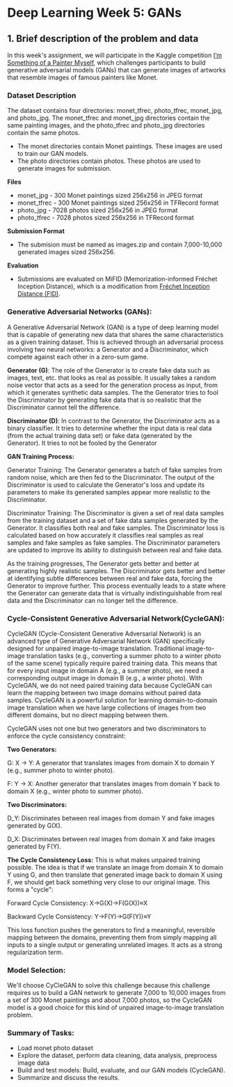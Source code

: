 # Deep Learning Week 5: GANs

## 1. Brief description of the problem and data

In this week's assignment, we will participate in the Kaggle competition [I’m Something of a Painter Myself](https://www.kaggle.com/competitions/gan-getting-started), which challenges participants to build generative adversarial models (GANs) that can generate images of artworks that resemble images of famous painters like Monet.

### Dataset Description
The dataset contains four directories: monet_tfrec, photo_tfrec, monet_jpg, and photo_jpg. The monet_tfrec and monet_jpg directories contain the same painting images, and the photo_tfrec and photo_jpg directories contain the same photos.

- The monet directories contain Monet paintings. These images are used to train our GAN models.
- The photo directories contain photos. These photos are used to generate images for submission.

**Files**
- monet_jpg - 300 Monet paintings sized 256x256 in JPEG format
- monet_tfrec - 300 Monet paintings sized 256x256 in TFRecord format
- photo_jpg - 7028 photos sized 256x256 in JPEG format
- photo_tfrec - 7028 photos sized 256x256 in TFRecord format

**Submission Format**
- The submision must be named as images.zip and contain 7,000-10,000 generated images sized 256x256.

**Evaluation**
- Submissions are evaluated on MiFID (Memorization-informed Fréchet Inception Distance), which is a modification from [Fréchet Inception Distance (FID)](https://arxiv.org/abs/1706.08500).

### Generative Adversarial Networks (GANs):

A Generative Adversarial Network (GAN) is a type of deep learning model that is capable of generating new data that shares the same characteristics as a given training dataset. This is achieved through an adversarial process involving two neural networks: a Generator and a Discriminator, which compete against each other in a zero-sum game.

**Generator (G)**: The role of the Generator is to create fake data such as images, text, etc. that looks as real as possible. It usually takes a random noise vector that acts as a seed for the generation process as input, from which it generates synthetic data samples. The the Generator tries to fool the Discriminator by generating fake data that is so realistic that the Discriminator cannot tell the difference.

**Discriminator (D)**: In contrast to the Generator, the Discriminator acts as a binary classifier. It tries to determine whether the input data is real data (from the actual training data set) or fake data (generated by the Generator). It tries to not be fooled by the Generator

**GAN Training Process:**

Generator Training: The Generator generates a batch of fake samples from random noise, which are then fed to the Discriminator. The output of the Discriminator is used to calculate the Generator's loss and update its parameters to make its generated samples appear more realistic to the Discriminator.

Discriminator Training: The Discriminator is given a set of real data samples from the training dataset and a set of fake data samples generated by the Generator. It classifies both real and fake samples. The Discriminator loss is calculated based on how accurately it classifies real samples as real samples and fake samples as fake samples. The Discriminator parameters are updated to improve its ability to distinguish between real and fake data.

As the training progresses, The Generator gets better and better at generating highly realistic samples. The Discriminator gets better and better at identifying subtle differences between real and fake data, forcing the Generator to improve further. This process eventually leads to a state where the Generator can generate data that is virtually indistinguishable from real data and the Discriminator can no longer tell the difference.

### Cycle-Consistent Generative Adversarial Network(CycleGAN):

CycleGAN (Cycle-Consistent Generative Adversarial Network) is an advanced type of Generative Adversarial Network (GAN) specifically designed for unpaired image-to-image translation. Traditional image-to-image translation tasks (e.g., converting a summer photo to a winter photo of the same scene) typically require paired training data. This means that for every input image in domain A (e.g., a summer photo), we need a corresponding output image in domain B (e.g., a winter photo). With CycleGAN, we do not need paired training data because CycleGAN can learn the mapping between two image domains without paired data samples. CycleGAN is a powerful solution for learning domain-to-domain image translation when we have large collections of images from two different domains, but no direct mapping between them.

CycleGAN uses not one but two generators and two discriminators to enforce the cycle consistency constraint:

**Two Generators:**

G: X → Y: A generator that translates images from domain X to domain Y (e.g., summer photo to winter photo).

F: Y → X: Another generator that translates images from domain Y back to domain X (e.g., winter photo to summer photo).

**Two Discriminators:**

D_Y: Discriminates between real images from domain Y and fake images generated by G(X).

D_X: Discriminates between real images from domain X and fake images generated by F(Y).

**The Cycle Consistency Loss:** This is what makes unpaired training possible. The idea is that if we translate an image from domain X to domain Y using G, and then translate that generated image back to domain X using F, we should get back something very close to our original image. This forms a "cycle":

Forward Cycle Consistency: X→G(X)→F(G(X))≈X

Backward Cycle Consistency: Y→F(Y)→G(F(Y))≈Y

This loss function pushes the generators to find a meaningful, reversible mapping between the domains, preventing them from simply mapping all inputs to a single output or generating unrelated images. It acts as a strong regularization term.

### Model Selection:

We'll choose CyCleGAN to solve this challenge because this challenge requires us to build a GAN network to generate 7,000 to 10,000 images from a set of 300 Monet paintings and about 7,000 photos, so the CycleGAN model is a good choice for this kind of unpaired image-to-image translation problem.

### Summary of Tasks:
- Load monet photo dataset
- Explore the dataset, perform data cleaning, data analysis, preprocess image data
- Build and test models: Build, evaluate, and our GAN models (CycleGAN). 
- Summarize and discuss the results.
